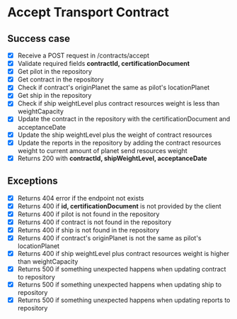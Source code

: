 # Accept Transport Contract

## Success case
- [x] Receive a POST request in /contracts/accept
- [x] Validate required fields **contractId, certificationDocument**
- [x] Get pilot in the repository
- [x] Get contract in the repository
- [x] Check if contract's originPlanet the same as pilot's locationPlanet
- [x] Get ship in the repository
- [x] Check if ship weightLevel plus contract resources weight is less than weightCapacity
- [x] Update the contract in the repository with the certificationDocument and acceptanceDate
- [x] Update the ship weightLevel plus the weight of contract resources
- [x] Update the reports in the repository by adding the contract resources weight to current amount of planet send resources weight
- [x] Returns 200 with **contractId, shipWeightLevel, acceptanceDate**

## Exceptions
- [x] Returns 404 error if the endpoint not exists
- [x] Returns 400 if **id, certificationDocument** is not provided by the client
- [x] Returns 400 if pilot is not found in the repository
- [x] Returns 400 if contract is not found in the repository
- [x] Returns 400 if ship is not found in the repository
- [x] Returns 400 if contract's originPlanet is not the same as pilot's locationPlanet
- [x] Returns 400 if ship weightLevel plus contract resources weight is higher than weightCapacity
- [x] Returns 500 if something unexpected happens when updating contract to repository
- [x] Returns 500 if something unexpected happens when updating ship to repository
- [x] Returns 500 if something unexpected happens when updating reports to repository